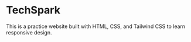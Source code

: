 # TechSpark
This is a practice website built with HTML, CSS, and Tailwind CSS to learn responsive design.
